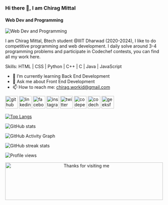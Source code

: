 ### Hi there 👋, I am Chirag Mittal
#### Web Dev and Programming 
![Web Dev and Programming ](https://cdn.pixabay.com/photo/2017/08/20/14/37/eat-2661935_960_720.jpg)

I am Chirag Mittal, Btech student @IIIT Dharwad (2020-2024), I like to do competitive programming and web development. I daily solve around 3-4 programming problems and participate in Codechef contests, you can find all my work here.

Skills: HTML | CSS | Python | C++ | C | Java | JavaScript

- 🌱 I’m currently learning Back End Development 
- 💬 Ask me about Front End Development 
- 📫 How to reach me: chirag.workid@gmail.com 


[<img src='https://cdn.jsdelivr.net/npm/simple-icons@3.0.1/icons/github.svg' alt='github' height='40'>](https://github.com/chiragmittal8011)  [<img src='https://cdn.jsdelivr.net/npm/simple-icons@3.0.1/icons/linkedin.svg' alt='linkedin' height='40'>](https://www.linkedin.com/in/cmittal/)  [<img src='https://cdn.jsdelivr.net/npm/simple-icons@3.0.1/icons/facebook.svg' alt='facebook' height='40'>](https://www.facebook.com/chirag.mittal.75641)  [<img src='https://cdn.jsdelivr.net/npm/simple-icons@3.0.1/icons/instagram.svg' alt='instagram' height='40'>](https://www.instagram.com/chiragmittal_cm/)  [<img src='https://cdn.jsdelivr.net/npm/simple-icons@3.0.1/icons/twitter.svg' alt='twitter' height='40'>](https://twitter.com/chiragmittalcm)  [<img src='https://cdn.jsdelivr.net/npm/simple-icons@3.0.1/icons/codepen.svg' alt='codepen' height='40'>](https://codepen.io/chiragmittal8011)  [<img src='https://cdn.jsdelivr.net/npm/simple-icons@3.0.1/icons/codechef.svg' alt='codechef' height='40'>](https://www.codechef.com/users/chirag8011)  [<img src='https://cdn.jsdelivr.net/npm/simple-icons@3.0.1/icons/geeksforgeeks.svg' alt='geeksforgeeks' height='40'>](https://auth.geeksforgeeks.org/user/iitjeechirag/profile)  

[![Top Langs](https://github-readme-stats.vercel.app/api/top-langs/?username=chiragmittal8011)](https://github.com/anuraghazra/github-readme-stats)

![GitHub stats](https://github-readme-stats.vercel.app/api?username=chiragmittal8011&show_icons=true)  

![GitHub Activity Graph](https://activity-graph.herokuapp.com/graph?username=chiragmittal8011)  

![GitHub streak stats](https://github-readme-streak-stats.herokuapp.com/?user=chiragmittal8011)  

![Profile views](https://gpvc.arturio.dev/chiragmittal8011)  
<div align ="center">
<img height="120" alt="Thanks for visiting me" width="100%" src="https://raw.githubusercontent.com/BrunnerLivio/brunnerlivio/master/images/marquee.svg" />
</div>

